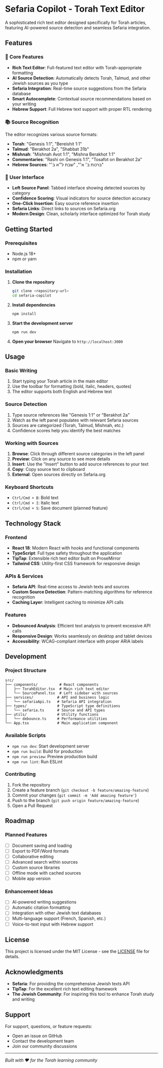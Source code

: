 # Sefaria Copilot - Torah Text Editor

A sophisticated rich text editor designed specifically for Torah articles, featuring AI-powered source detection and seamless Sefaria integration.

## Features

### 🎯 Core Features
- **Rich Text Editor**: Full-featured text editor with Torah-appropriate formatting
- **AI Source Detection**: Automatically detects Torah, Talmud, and other Jewish sources as you type
- **Sefaria Integration**: Real-time source suggestions from the Sefaria database
- **Smart Autocomplete**: Contextual source recommendations based on your writing
- **Hebrew Support**: Full Hebrew text support with proper RTL rendering

### 📚 Source Recognition
The editor recognizes various source formats:
- **Torah**: "Genesis 1:1", "Bereishit 1:1"
- **Talmud**: "Berakhot 2a", "Shabbat 31b"
- **Mishnah**: "Mishnah Avot 1:1", "Mishna Berakhot 1:1"
- **Commentaries**: "Rashi on Genesis 1:1", "Tosafot on Berakhot 2a"
- **Hebrew Sources**: "ברכות ב׳ א׳", "שבת ל״א ב׳"

### 🎨 User Interface
- **Left Source Panel**: Tabbed interface showing detected sources by category
- **Confidence Scoring**: Visual indicators for source detection accuracy
- **One-Click Insertion**: Easy source reference insertion
- **Sefaria Links**: Direct links to sources on Sefaria.org
- **Modern Design**: Clean, scholarly interface optimized for Torah study

## Getting Started

### Prerequisites
- Node.js 18+ 
- npm or yarn

### Installation

1. **Clone the repository**
   ```bash
   git clone <repository-url>
   cd sefaria-copilot
   ```

2. **Install dependencies**
   ```bash
   npm install
   ```

3. **Start the development server**
   ```bash
   npm run dev
   ```

4. **Open your browser**
   Navigate to `http://localhost:3000`

## Usage

### Basic Writing
1. Start typing your Torah article in the main editor
2. Use the toolbar for formatting (bold, italic, headers, quotes)
3. The editor supports both English and Hebrew text

### Source Detection
1. Type source references like "Genesis 1:1" or "Berakhot 2a"
2. Watch as the left panel populates with relevant Sefaria sources
3. Sources are categorized (Torah, Talmud, Mishnah, etc.)
4. Confidence scores help you identify the best matches

### Working with Sources
1. **Browse**: Click through different source categories in the left panel
2. **Preview**: Click on any source to see more details
3. **Insert**: Use the "Insert" button to add source references to your text
4. **Copy**: Copy source text to clipboard
5. **External**: Open sources directly on Sefaria.org

### Keyboard Shortcuts
- `Ctrl/Cmd + B`: Bold text
- `Ctrl/Cmd + I`: Italic text
- `Ctrl/Cmd + S`: Save document (planned feature)

## Technology Stack

### Frontend
- **React 18**: Modern React with hooks and functional components
- **TypeScript**: Full type safety throughout the application
- **TipTap**: Extensible rich text editor built on ProseMirror
- **Tailwind CSS**: Utility-first CSS framework for responsive design

### APIs & Services
- **Sefaria API**: Real-time access to Jewish texts and sources
- **Custom Source Detection**: Pattern-matching algorithms for reference recognition
- **Caching Layer**: Intelligent caching to minimize API calls

### Features
- **Debounced Analysis**: Efficient text analysis to prevent excessive API calls
- **Responsive Design**: Works seamlessly on desktop and tablet devices
- **Accessibility**: WCAG-compliant interface with proper ARIA labels

## Development

### Project Structure
```
src/
├── components/          # React components
│   ├── TorahEditor.tsx  # Main rich text editor
│   └── SourcePanel.tsx  # Left sidebar with sources
├── services/           # API and business logic
│   └── sefariaApi.ts   # Sefaria API integration
├── types/              # TypeScript type definitions
│   └── sefaria.ts      # Source and API types
├── utils/              # Utility functions
│   └── debounce.ts     # Performance utilities
└── App.tsx             # Main application component
```

### Available Scripts

- `npm run dev`: Start development server
- `npm run build`: Build for production
- `npm run preview`: Preview production build
- `npm run lint`: Run ESLint

### Contributing

1. Fork the repository
2. Create a feature branch (`git checkout -b feature/amazing-feature`)
3. Commit your changes (`git commit -m 'Add amazing feature'`)
4. Push to the branch (`git push origin feature/amazing-feature`)
5. Open a Pull Request

## Roadmap

### Planned Features
- [ ] Document saving and loading
- [ ] Export to PDF/Word formats
- [ ] Collaborative editing
- [ ] Advanced search within sources
- [ ] Custom source libraries
- [ ] Offline mode with cached sources
- [ ] Mobile app version

### Enhancement Ideas
- [ ] AI-powered writing suggestions
- [ ] Automatic citation formatting
- [ ] Integration with other Jewish text databases
- [ ] Multi-language support (French, Spanish, etc.)
- [ ] Voice-to-text input with Hebrew support

## License

This project is licensed under the MIT License - see the [LICENSE](LICENSE) file for details.

## Acknowledgments

- **Sefaria**: For providing the comprehensive Jewish texts API
- **TipTap**: For the excellent rich text editing framework
- **The Jewish Community**: For inspiring this tool to enhance Torah study and writing

## Support

For support, questions, or feature requests:
- Open an issue on GitHub
- Contact the development team
- Join our community discussions

---

*Built with ❤️ for the Torah learning community*
